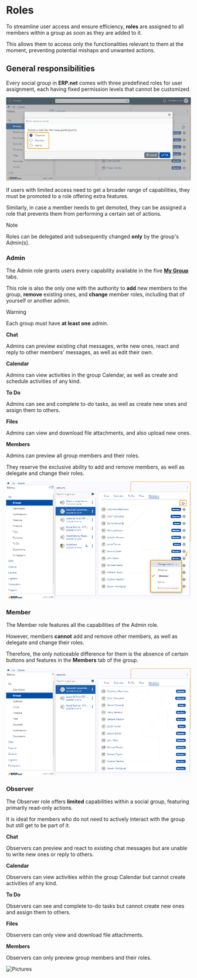 # Roles 

To streamline user access and ensure efficiency, **roles** are assigned to all members within a group as soon as they are added to it.

This allows them to access only the functionalities relevant to them at the moment, preventing potential mishaps and unwanted actions.

## General responsibilities 

Every social group in **ERP.net** comes with three predefined roles for user assignment, each having fixed permission levels that cannot be customized. 

 ![Pictures](pictures/Groups_Members_26_04.png)  

If users with limited access need to get a broader range of capabilities, they must be promoted to a role offering extra features.

Similarly, in case a member needs to get demoted, they can be assigned a role that prevents them from performing a certain set of actions.

> [!NOTE]
>
> Roles can be delegated and subsequently changed **only** by the group's Admin(s). 

### Admin

The Admin role grants users every capability available in the five [**My Group**](https://docs.erp.net/webclient/introduction/my-apps/groups/index.html) tabs.

This role is also the only one with the authority to **add** new members to the group, **remove** existing ones, and **change** member roles, including that of yourself or another admin.

> [!WARNING]
>
> Each group must have **at least one** admin.

**Chat** 

Admins can preview existing chat messages, write new ones, react and reply to other members' messages, as well as edit their own.

**Calendar**

Admins can view activities in the group Calendar, as well as create and schedule activities of any kind.

**To Do**

Admins can see and complete to-do tasks, as well as create new ones and assign them to others.

**Files**

Admins can view and download file attachments, and also upload new ones.

**Members**

Admins can preview all group members and their roles. 

They reserve the exclusive ability to add and remove members, as well as delegate and change their roles.

 ![Pictures](pictures/Roles_Admin_16_04.png)  

### Member

The Member role features all the capabilities of the Admin role. 

However, members **cannot** add and remove other members, as well as delegate and change their roles.

Therefore, the only noticeable difference for them is the absence of certain buttons and features in the **Members** tab of the group.

![Pictures](pictures/Roles_Member_16_04.png)   

### Observer

The Observer role offers **limited** capabilities within a social group, featuring primarily read-only actions. 

It is ideal for members who do not need to actively interact with the group but still get to be part of it.

**Chat** 

Observers can preview and react to existing chat messages but are unable to write new ones or reply to others.

**Calendar**

Observers can view activities within the group Calendar but cannot create activities of any kind.

**To Do** 

Observers can see and complete to-do tasks but cannot create new ones and assign them to others.

**Files** 

Observers can only view and download file attachments.

**Members**

Observers can only preview group members and their roles.

![Pictures](pictures/![Pictures](pictures/Groups_Observer_26_04.png)  )   
